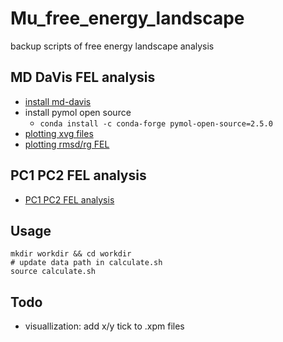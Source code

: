 # Mu_free_energy_landscape

backup scripts of free energy landscape analysis

## MD DaVis FEL analysis

* [install md-davis](https://md-davis.readthedocs.io/en/latest/install.html)
* install pymol open source
  * `conda install -c conda-forge pymol-open-source=2.5.0`
* [plotting xvg files](https://md-davis.readthedocs.io/en/latest/guides/xvg.html#)
* [plotting rmsd/rg FEL](https://md-davis.readthedocs.io/en/latest/guides/free_energy_landscapes.html)

## PC1 PC2 FEL analysis

* [PC1 PC2 FEL analysis](https://github.com/mangeshdamre/Free-Energy-Landscape)

## Usage

```shell
mkdir workdir && cd workdir
# update data path in calculate.sh
source calculate.sh
```

## Todo

* visuallization: add x/y tick to .xpm files
